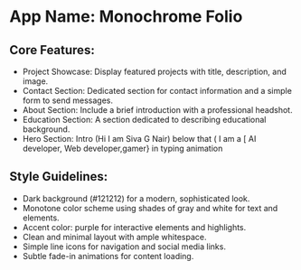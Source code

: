 # **App Name**: Monochrome Folio

## Core Features:

- Project Showcase: Display featured projects with title, description, and image.
- Contact Section: Dedicated section for contact information and a simple form to send messages.
- About Section: Include a brief introduction with a professional headshot.
- Education Section: A section dedicated to describing educational background.
- Hero Section: Intro (Hi I am Siva G Nair) below that ( I am a [ AI developer, Web developer,gamer} in typing animation

## Style Guidelines:

- Dark background (#121212) for a modern, sophisticated look.
- Monotone color scheme using shades of gray and white for text and elements.
- Accent color: purple for interactive elements and highlights.
- Clean and minimal layout with ample whitespace.
- Simple line icons for navigation and social media links.
- Subtle fade-in animations for content loading.